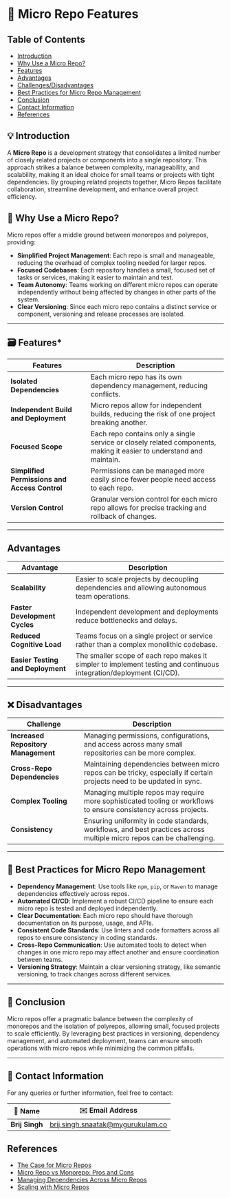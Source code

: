 # 🚀 Micro Repo Features        

## Table of Contents
- [Introduction](#introduction)
- [Why Use a Micro Repo?](#why-use-a-micro-repo)
- [Features](#features)
- [Advantages](#advantages)
- [Challenges/Disadvantages](#challengesdisadvantages)
- [Best Practices for Micro Repo Management](#best-practices-for-micro-repo-management)
- [Conclusion](#conclusion)
- [Contact Information](#contact-information)
- [References](#references)

## :bulb: Introduction
A **Micro Repo** is a development strategy that consolidates a limited number of closely related projects or components into a single repository. This approach strikes a balance between complexity, manageability, and scalability, making it an ideal choice for small teams or projects with tight dependencies. By grouping related projects together, Micro Repos facilitate collaboration, streamline development, and enhance overall project efficiency.




## :dart: Why Use a Micro Repo?
Micro repos offer a middle ground between monorepos and polyrepos, providing:
- **Simplified Project Management**: Each repo is small and manageable, reducing the overhead of complex tooling needed for larger repos.
- **Focused Codebases**: Each repository handles a small, focused set of tasks or services, making it easier to maintain and test.
- **Team Autonomy**: Teams working on different micro repos can operate independently without being affected by changes in other parts of the system.
- **Clear Versioning**: Since each micro repo contains a distinct service or component, versioning and release processes are isolated.

---

## :card_file_box: Features*

| **Features** | **Description** |
|--------------|-----------------|   
 |**Isolated Dependencies** |Each micro repo has its own dependency management, reducing conflicts.|
 |**Independent Build and Deployment**|Micro repos allow for independent builds, reducing the risk of one project breaking another.|
 |**Focused Scope** | Each repo contains only a single service or closely related components, making it easier to understand and maintain.|
 |**Simplified Permissions and Access Control**| Permissions can be managed more easily since fewer people need access to each repo.|
 |**Version Control**| Granular version control for each micro repo allows for precise tracking and rollback of changes.|

---

## Advantages

| **Advantage** | **Description** |
|---------------|-----------------|
| **Scalability** | Easier to scale projects by decoupling dependencies and allowing autonomous team operations. |
| **Faster Development Cycles** | Independent development and deployments reduce bottlenecks and delays. |
| **Reduced Cognitive Load** | Teams focus on a single project or service rather than a complex monolithic codebase. |
| **Easier Testing and Deployment** | The smaller scope of each repo makes it simpler to implement testing and continuous integration/deployment (CI/CD). |

---

## :x: Disadvantages

| **Challenge** | **Description** |
|---------------|-----------------|
| **Increased Repository Management** | Managing permissions, configurations, and access across many small repositories can be more complex. |
| **Cross-Repo Dependencies** | Maintaining dependencies between micro repos can be tricky, especially if certain projects need to be updated in sync. |
| **Complex Tooling** | Managing multiple repos may require more sophisticated tooling or workflows to ensure consistency across projects. |
| **Consistency** | Ensuring uniformity in code standards, workflows, and best practices across multiple micro repos can be challenging. |

---

##  :rocket: Best Practices for Micro Repo Management
- **Dependency Management**: Use tools like `npm`, `pip`, or `Maven` to manage dependencies effectively across repos.
- **Automated CI/CD**: Implement a robust CI/CD pipeline to ensure each micro repo is tested and deployed independently.
- **Clear Documentation**: Each micro repo should have thorough documentation on its purpose, usage, and APIs.
- **Consistent Code Standards**: Use linters and code formatters across all repos to ensure consistency in coding standards.
- **Cross-Repo Communication**: Use automated tools to detect when changes in one micro repo may affect another and ensure coordination between teams.
- **Versioning Strategy**: Maintain a clear versioning strategy, like semantic versioning, to track changes across different services.

---

## :memo: Conclusion
Micro repos offer a pragmatic balance between the complexity of monorepos and the isolation of polyrepos, allowing small, focused projects to scale efficiently. By leveraging best practices in versioning, dependency management, and automated deployment, teams can ensure smooth operations with micro repos while minimizing the common pitfalls.

---

## 📧 Contact Information

For any queries or further information, feel free to contact:

| 📛 Name       | ✉️ Email Address                    |
|---------------|-------------------------------------|
| **Brij Singh**| brij.singh.snaatak@mygurukulam.co   |

## References
- [The Case for Micro Repos](https://example.com/micro-repos-article)
- [Micro Repo vs Monorepo: Pros and Cons](https://example.com/pros-cons-microrepo)
- [Managing Dependencies Across Micro Repos](https://example.com/dependencies-management)
- [Scaling with Micro Repos](https://example.com/scaling-micro-repos)

